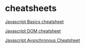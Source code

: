 # cheatsheets

[Javascript Basics cheatsheet](./js_web/JS_Basics.md)

[Javascript DOM cheatsheet](./js_web/JS_DOM.md)

[Javascript Aysnchronous Cheatsheet](./js_web/JSAsync.md)
